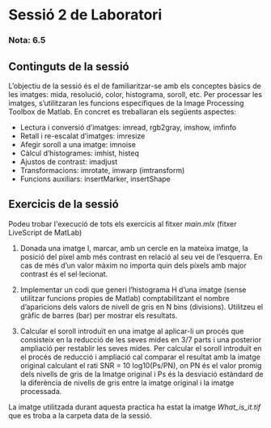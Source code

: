 # Sessió 2 de Laboratori

### Nota: 6.5

## Continguts de la sessió

L’objectiu de la sessió és el de familiaritzar-se amb els conceptes bàsics de les imatges: mida, resolució, color, histograma, soroll, etc.
Per processar les imatges, s’utilitzaran les funcions específiques de la Image Processing Toolbox de Matlab. En concret es treballaran els següents aspectes: 

* Lectura i conversió d’imatges: imread, rgb2gray, imshow, imfinfo
* Retall i re-escalat d’imatges: imresize
* Afegir soroll a una imatge: imnoise
* Càlcul d’histogrames: imhist, histeq
* Ajustos de contrast: imadjust
* Transformacions: imrotate, imwarp (imtransform)
* Funcions auxiliars: insertMarker, insertShape

## Exercicis de la sessió

Podeu trobar l'execució de tots els exercicis al fitxer _main.mlx_ (fitxer LiveScript de MatLab)

1. Donada una imatge I, marcar, amb un cercle en la mateixa imatge, la posició del píxel amb més contrast en relació al seu vei de l’esquerra. En cas de més d’un valor màxim no importa quin dels píxels amb major contrast és el sel·lecionat.

2. Implementar un codi que generi l’histograma H d’una imatge (sense utilitzar funcions propies de Matlab) comptabilitzant el nombre d’aparicions dels valors de nivell de gris en N bins (divisions). Utilitzeu el gràfic de barres (bar) per mostrar els resultats.

3. Calcular el soroll introduït en una imatge al aplicar-li un procés que consisteix en la reducció de les seves mides en 3/7 parts i una posterior ampliació per restablir les seves mides. Per calcular el soroll introduït en el procés de reducció i ampliació cal comparar el resultat amb la imatge original calculant el rati SNR = 10 log10(Ps/PN), on PN és el valor promig dels nivells de gris de la Imatge original i Ps és la desviació estàndard de la diferència de nivells de gris entre la imatge original i la imatge processada.

La imatge utilitzada durant aquesta practica ha estat la imatge _What_is_it.tif_ que es troba a la carpeta data de la sessió.